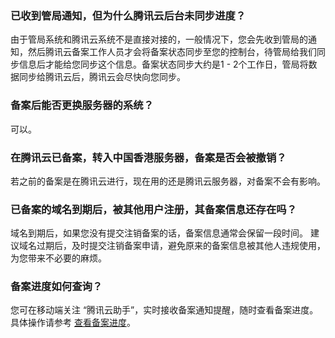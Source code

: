 ### 已收到管局通知，但为什么腾讯云后台未同步进度？
由于管局系统和腾讯云系统不是直接对接的，一般情况下，您会先收到管局的通知，然后腾讯云备案工作人员才会将备案状态同步至您的控制台，待管局给我们同步信息后才能给您同步这个信息。备案状态同步大约是1 - 2个工作日，管局将数据同步给腾讯云后，腾讯云会尽快向您同步。 

### 备案后能否更换服务器的系统？
可以。

### 在腾讯云已备案，转入中国香港服务器，备案是否会被撤销？
若之前的备案是在腾讯云进行，现在用的还是腾讯云服务器，对备案不会有影响。 

### 已备案的域名到期后，被其他用户注册，其备案信息还存在吗？
域名到期后，如果您没有提交注销备案的话，备案信息通常会保留一段时间。
建议域名过期后，及时提交注销备案申请，避免原来的备案信息被其他人违规使用，为您带来不必要的麻烦。

### 备案进度如何查询？
您可在移动端关注 “腾讯云助手”，实时接收备案通知提醒，随时查看备案进度。具体操作请参考 [查看备案进度](https://cloud.tencent.com/document/product/243/19149)。


